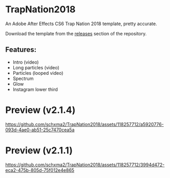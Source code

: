 # TrapNation2018

An Adobe After Effects CS6 Trap Nation 2018 template, pretty accurate.

Download the template from the [releases](https://github.com/schxma2/TrapNation2018/releases) section of the repository.

## Features:
- Intro (video)
- Long particles (video)
- Particles (looped video)
- Spectrum
- Glow
- Instagram lower third

# Preview (v2.1.4)

https://github.com/schxma2/TrapNation2018/assets/118257712/a5920776-093d-4ae0-ab51-25c7470cea5a




# Preview (v2.1.1)

https://github.com/schxma2/TrapNation2018/assets/118257712/3994d472-eca2-475b-805d-75f012e4e865


